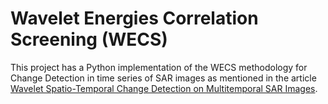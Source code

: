 # Wavelet Energies Correlation Screening (WECS)

This project has a Python implementation of the WECS methodology for Change Detection in time series of SAR images as mentioned in the article [Wavelet Spatio-Temporal Change Detection on Multitemporal SAR Images](https://ieeexplore.ieee.org/document/10105998).